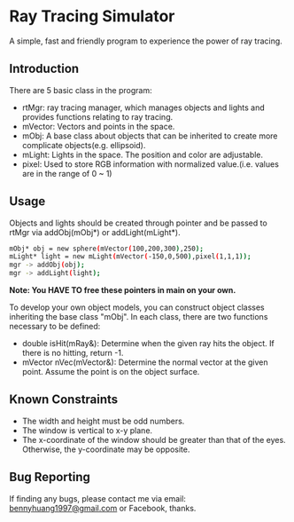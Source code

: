 # Ray Tracing Simulator

A simple, fast and friendly program to experience the power of ray tracing.


## Introduction
There are 5 basic class in the program:
  - rtMgr: ray tracing manager, which manages objects and lights and provides functions relating to ray tracing.
  - mVector: Vectors and points in the space.
  - mObj: A base class about objects that can be inherited to create more complicate objects(e.g. ellipsoid).
  - mLight: Lights in the space. The position and color are adjustable.
  - pixel: Used to store RGB information with normalized value.(i.e. values are in the range of 0 ~ 1)


## Usage

Objects and lights should be created through pointer and be passed to rtMgr via addObj(mObj*) or addLight(mLight*).
```sh
mObj* obj = new sphere(mVector(100,200,300),250);
mLight* light = new mLight(mVector(-150,0,500),pixel(1,1,1));
mgr -> addObj(obj);
mgr -> addLight(light);
```
**Note: You HAVE TO free these pointers in main on your own.**

To develop your own object models, you can construct object classes inheriting the base class "mObj". In each class, there are two functions necessary to be defined:
  - double isHit(mRay&): Determine when the given ray hits the object. If there is no hitting, return -1.
  - mVector nVec(mVector&): Determine the normal vector at the given point. Assume the point is on the object surface.


## Known Constraints

  - The width and height must be odd numbers.
  - The window is vertical to x-y plane.
  - The x-coordinate of the window should be greater than that of the eyes. Otherwise, the y-coordinate may be opposite.


## Bug Reporting

If finding any bugs, please contact me via email: bennyhuang1997@gmail.com or Facebook, thanks.
